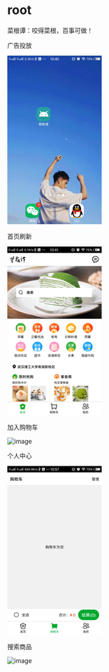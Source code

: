 # root

菜根谭：咬得菜根，百事可做！

广告投放


![image](https://github.com/writere/root/blob/master/ad.gif )   


首页刷新


![image](https://github.com/writere/root/blob/master/home.gif )   


加入购物车


![image](https://github.com/writere/root/blob/master/carter.gif )   


个人中心


![image](https://github.com/writere/root/blob/master/mine.gif )   


搜索商品


![image](https://github.com/writere/root/blob/master/find.gif )   
